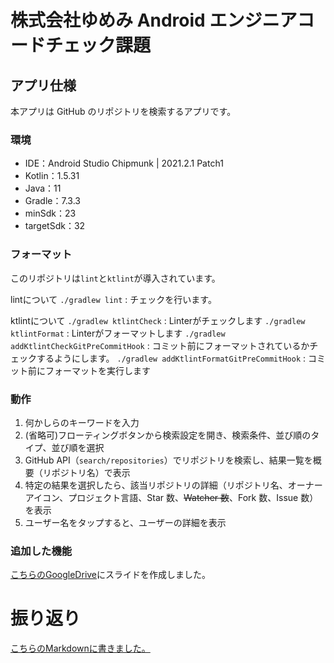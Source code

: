 # 株式会社ゆめみ Android エンジニアコードチェック課題

## アプリ仕様

本アプリは GitHub のリポジトリを検索するアプリです。

### 環境

- IDE：Android Studio Chipmunk | 2021.2.1 Patch1
- Kotlin：1.5.31
- Java：11
- Gradle：7.3.3
- minSdk：23
- targetSdk：32

### フォーマット

このリポジトリは`lint`と`ktlint`が導入されています。

lintについて
`./gradlew lint` : チェックを行います。

ktlintについて
`./gradlew ktlintCheck` : Linterがチェックします
`./gradlew ktlintFormat` : Linterがフォーマットします
`./gradlew addKtlintCheckGitPreCommitHook` : コミット前にフォーマットされているかチェックするようにします。
`./gradlew addKtlintFormatGitPreCommitHook` : コミット前にフォーマットを実行します

### 動作

1. 何かしらのキーワードを入力
2. (省略可)フローティングボタンから検索設定を開き、検索条件、並び順のタイプ、並び順を選択
3. GitHub API（`search/repositories`）でリポジトリを検索し、結果一覧を概要（リポジトリ名）で表示
4. 特定の結果を選択したら、該当リポジトリの詳細（リポジトリ名、オーナーアイコン、プロジェクト言語、Star 数、~~Watcher 数~~、Fork 数、Issue 数）を表示
5. ユーザー名をタップすると、ユーザーの詳細を表示


### 追加した機能
[こちらのGoogleDrive](https://drive.google.com/file/d/1JvIn5flqgN4IVxBj0QXLq4iIcxfSHwEX/view?usp=sharing)にスライドを作成しました。


# 振り返り
[こちらのMarkdownに書きました。](FURIKAERI.md)